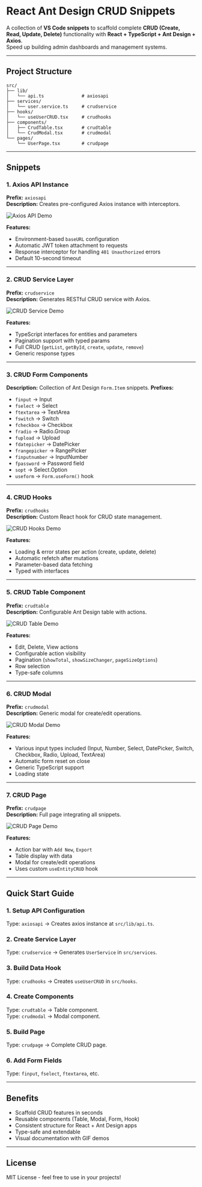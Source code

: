 # React Ant Design CRUD Snippets

A collection of **VS Code snippets** to scaffold complete **CRUD (Create, Read, Update, Delete)** functionality with **React + TypeScript + Ant Design + Axios**.  
Speed up building admin dashboards and management systems.

---

## Project Structure

```text
src/
├── lib/
│   └── api.ts              # axiosapi
├── services/
│   └── user.service.ts     # crudservice
├── hooks/
│   └── useUserCRUD.tsx     # crudhooks
├── components/
│   ├── CrudTable.tsx       # crudtable
│   └── CrudModal.tsx       # crudmodal
└── pages/
    └── UserPage.tsx        # crudpage
```

---

## Snippets

### 1. Axios API Instance

**Prefix:** `axiosapi`  
**Description:** Creates pre-configured Axios instance with interceptors.

![Axios API Demo](./demos/axiosapi.gif)

**Features:**

- Environment-based `baseURL` configuration
- Automatic JWT token attachment to requests
- Response interceptor for handling `401 Unauthorized` errors
- Default 10-second timeout

---

### 2. CRUD Service Layer

**Prefix:** `crudservice`  
**Description:** Generates RESTful CRUD service with Axios.

![CRUD Service Demo](./demos/crudservice.gif)

**Features:**

- TypeScript interfaces for entities and parameters
- Pagination support with typed params
- Full CRUD (`getList`, `getById`, `create`, `update`, `remove`)
- Generic response types

---

### 3. CRUD Form Components

**Description:** Collection of Ant Design `Form.Item` snippets.
**Prefixes:**

- `finput` → Input
- `fselect` → Select
- `ftextarea` → TextArea
- `fswitch` → Switch
- `fcheckbox` → Checkbox
- `fradio` → Radio.Group
- `fupload` → Upload
- `fdatepicker` → DatePicker
- `frangepicker` → RangePicker
- `finputnumber` → InputNumber
- `fpassword` → Password field
- `sopt` → Select.Option
- `useform` → `Form.useForm()` hook

---

### 4. CRUD Hooks

**Prefix:** `crudhooks`  
**Description:** Custom React hook for CRUD state management.

![CRUD Hooks Demo](./demos/crudhooks.gif)

**Features:**

- Loading & error states per action (create, update, delete)
- Automatic refetch after mutations
- Parameter-based data fetching
- Typed with interfaces

---

### 5. CRUD Table Component

**Prefix:** `crudtable`  
**Description:** Configurable Ant Design table with actions.

![CRUD Table Demo](./demos/crudtable.gif)

**Features:**

- Edit, Delete, View actions
- Configurable action visibility
- Pagination (`showTotal`, `showSizeChanger`, `pageSizeOptions`)
- Row selection
- Type-safe columns

---

### 6. CRUD Modal

**Prefix:** `crudmodal`  
**Description:** Generic modal for create/edit operations.

![CRUD Modal Demo](./demos/crudmodal.gif)

**Features:**

- Various input types included (Input, Number, Select, DatePicker, Switch, Checkbox, Radio, Upload, TextArea)
- Automatic form reset on close
- Generic TypeScript support
- Loading state

---

### 7. CRUD Page

**Prefix:** `crudpage`  
**Description:** Full page integrating all snippets.

![CRUD Page Demo](./demos/crudpage.gif)

**Features:**

- Action bar with `Add New`, `Export`
- Table display with data
- Modal for create/edit operations
- Uses custom `useEntityCRUD` hook

---

## Quick Start Guide

### 1. Setup API Configuration

Type: `axiosapi` → Creates axios instance at `src/lib/api.ts`.

### 2. Create Service Layer

Type: `crudservice` → Generates `UserService` in `src/services`.

### 3. Build Data Hook

Type: `crudhooks` → Creates `useUserCRUD` in `src/hooks`.

### 4. Create Components

Type: `crudtable` → Table component.  
Type: `crudmodal` → Modal component.

### 5. Build Page

Type: `crudpage` → Complete CRUD page.

### 6. Add Form Fields

Type: `finput`, `fselect`, `ftextarea`, etc.

---

## Benefits

- Scaffold CRUD features in seconds
- Reusable components (Table, Modal, Form, Hook)
- Consistent structure for React + Ant Design apps
- Type-safe and extendable
- Visual documentation with GIF demos

---

## License

MIT License - feel free to use in your projects!
